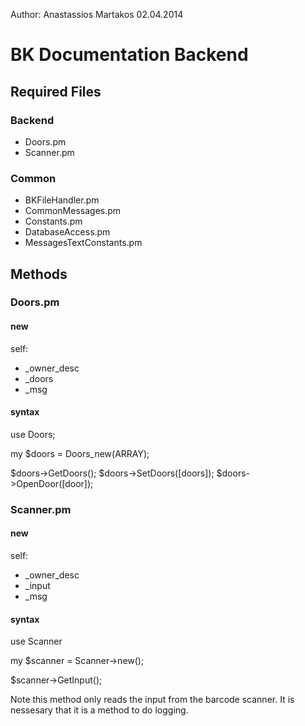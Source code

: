 Author:
Anastassios Martakos
02.04.2014

# BK Documentation Backend

## Required Files
### Backend
  -  Doors.pm
  -  Scanner.pm
### Common
  -  BKFileHandler.pm
  -  CommonMessages.pm
  -  Constants.pm
  -  DatabaseAccess.pm
  -  MessagesTextConstants.pm

## Methods
### Doors.pm

#### new
self:
  -  _owner_desc
  -  _doors
  -  _msg

#### syntax
use Doors;

my $doors = Doors_new(ARRAY);

$doors->GetDoors();
$doors->SetDoors([doors]);
$doors->OpenDoor([door]);

### Scanner.pm

#### new
self:
  -  _owner_desc
  -  _input
  -  _msg
#### syntax
use Scanner

my $scanner = Scanner->new();

$scanner->GetInput();

Note this method only reads the input from the barcode scanner. It is nessesary that it is a method to do logging.
